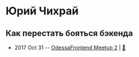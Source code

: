 # Юрий Чихрай

## Как перестать бояться бэкендa
- 2017 Oct 31 -- [OdessaFrontend Meetup 2](https://youtu.be/GIA249p70fY)  | [:notebook:](https://odessafrontend.github.io/backend/)  
